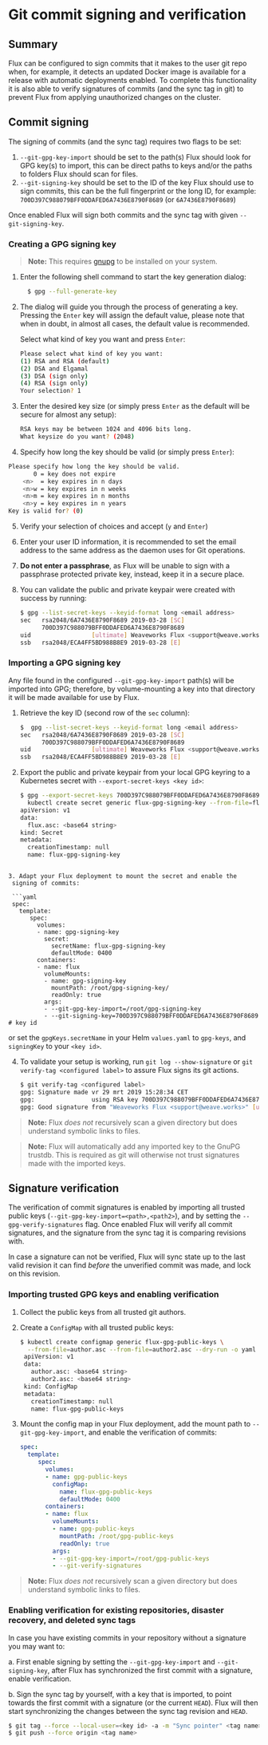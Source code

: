 # Git commit signing and verification

## Summary

Flux can be configured to sign commits that it makes to the user git
repo when, for example, it detects an updated Docker image is available
for a release with automatic deployments enabled. To complete this
functionality it is also able to verify signatures of commits (and the
sync tag in git) to prevent Flux from applying unauthorized changes on
the cluster.

## Commit signing

The signing of commits (and the sync tag) requires two flags to be set:

1. `--git-gpg-key-import` should be set to the path(s) Flux should look
   for GPG key(s) to import, this can be direct paths to keys and/or
   the paths to folders Flux should scan for files. 
2. `--git-signing-key` should be set to the ID of the key Flux should
   use to sign commits, this can be the full fingerprint or the long
   ID, for example: `700D397C988079BFF0DDAFED6A7436E8790F8689` (or
   `6A7436E8790F8689`)

Once enabled Flux will sign both commits and the sync tag with given
`--git-signing-key`.

### Creating a GPG signing key

> **Note:** This requires [gnupg](https://www.gnupg.org) to be
installed on your system.

1. Enter the following shell command to start the key generation dialog:

   ```sh
     $ gpg --full-generate-key
   ```

2. The dialog will guide you through the process of generating a key.
   Pressing the `Enter` key will assign the default value, please note
   that when in doubt, in almost all cases, the default value is
   recommended.

   Select what kind of key you want and press `Enter`:

   ```sh
   Please select what kind of key you want:
   (1) RSA and RSA (default)
   (2) DSA and Elgamal
   (3) DSA (sign only)
   (4) RSA (sign only)
   Your selection? 1
   ```

3. Enter the desired key size (or simply press `Enter` as the default
   will be secure for almost any setup):

   ```sh
   RSA keys may be between 1024 and 4096 bits long.
   What keysize do you want? (2048)
   ```

4. Specify how long the key should be valid (or simply press `Enter`):

  ```sh
  Please specify how long the key should be valid.
         0 = key does not expire
      <n>  = key expires in n days
      <n>w = key expires in n weeks
      <n>m = key expires in n months
      <n>y = key expires in n years
  Key is valid for? (0)
  ```

5. Verify your selection of choices and accept (`y` and `Enter`)

6. Enter your user ID information, it is recommended to set the email
   address to the same address as the daemon uses for Git operations.

7. **Do not enter a passphrase**, as Flux will be unable to sign with a
   passphrase protected private key, instead, keep it in a secure place.

8. You can validate the public and private keypair were created with
   success by running:

   ```sh
   $ gpg --list-secret-keys --keyid-format long <email address>
   sec   rsa2048/6A7436E8790F8689 2019-03-28 [SC]
         700D397C988079BFF0DDAFED6A7436E8790F8689
   uid                 [ultimate] Weaveworks Flux <support@weave.works>
   ssb   rsa2048/ECA4FF5BD988B8E9 2019-03-28 [E]
   ```

### Importing a GPG signing key

Any file found in the configured `--git-gpg-key-import` path(s) will be
imported into GPG; therefore, by volume-mounting a key into that
directory it will be made available for use by Flux.

1. Retrieve the key ID (second row of the `sec` column):

   ```sh
   $  gpg --list-secret-keys --keyid-format long <email address>
   sec   rsa2048/6A7436E8790F8689 2019-03-28 [SC]
         700D397C988079BFF0DDAFED6A7436E8790F8689
   uid                 [ultimate] Weaveworks Flux <support@weave.works>
   ssb   rsa2048/ECA4FF5BD988B8E9 2019-03-28 [E]
   ```

2. Export the public and private keypair from your local GPG keyring
   to a Kubernetes secret with `--export-secret-keys <key id>`:

   ```sh
   $ gpg --export-secret-keys 700D397C988079BFF0DDAFED6A7436E8790F8689 |
     kubectl create secret generic flux-gpg-signing-key --from-file=flux.asc=/dev/stdin --dry-run -o yaml
   apiVersion: v1
   data:
     flux.asc: <base64 string>
   kind: Secret
   metadata:
     creationTimestamp: null
     name: flux-gpg-signing-key
  ```

3. Adapt your Flux deployment to mount the secret and enable the
   signing of commits:

   ```yaml
   spec:
     template:
        spec:
          volumes:
          - name: gpg-signing-key
            secret:
              secretName: flux-gpg-signing-key
              defaultMode: 0400
          containers:
          - name: flux
            volumeMounts:
            - name: gpg-signing-key
              mountPath: /root/gpg-signing-key/
              readOnly: true
            args:
            - --git-gpg-key-import=/root/gpg-signing-key
            - --git-signing-key=700D397C988079BFF0DDAFED6A7436E8790F8689 # key id
   ```

   or set the `gpgKeys.secretName` in your Helm `values.yaml` to
   `gpg-keys`, and `signingKey` to your `<key id>`.

4. To validate your setup is working, run `git log --show-signature` or
   `git verify-tag <configured label>` to assure Flux signs its git
   actions.

   ```sh
   $ git verify-tag <configured label>
   gpg: Signature made vr 29 mrt 2019 15:28:34 CET
   gpg:                using RSA key 700D397C988079BFF0DDAFED6A7436E8790F8689
   gpg: Good signature from "Weaveworks Flux <support@weave.works>" [ultimate]
   ```

> **Note:** Flux *does not* recursively scan a given directory but does
understand symbolic links to files.

> **Note:** Flux will automatically add any imported key to the GnuPG
  trustdb. This is required as git will otherwise not trust signatures
  made with the imported keys.

## Signature verification

The verification of commit signatures is enabled by importing all
trusted public keys (`--git-gpg-key-import=<path>,<path2>`), and by
setting the `--gpg-verify-signatures` flag. Once enabled Flux will
verify all commit signatures, and the signature from the sync tag it is
comparing revisions with.

In case a signature can not be verified, Flux will sync state up to the
last valid revision it can find _before_ the unverified commit was
made, and lock on this revision.

### Importing trusted GPG keys and enabling verification

1. Collect the public keys from all trusted git authors.

2. Create a `ConfigMap` with all trusted public keys:

   ```sh
   $ kubectl create configmap generic flux-gpg-public-keys \
     --from-file=author.asc --from-file=author2.asc --dry-run -o yaml
    apiVersion: v1
    data:
      author.asc: <base64 string>
      author2.asc: <base64 string>
    kind: ConfigMap
    metadata:
      creationTimestamp: null
      name: flux-gpg-public-keys
   ```

3. Mount the config map in your Flux deployment, add the mount path to
   `--git-gpg-key-import`, and enable the verification of commits:

   ```yaml
   spec:
     template:
        spec:
          volumes:
          - name: gpg-public-keys
            configMap:
              name: flux-gpg-public-keys
              defaultMode: 0400
          containers:
          - name: flux
            volumeMounts:
            - name: gpg-public-keys
              mountPath: /root/gpg-public-keys
              readOnly: true
            args:
            - --git-gpg-key-import=/root/gpg-public-keys
            - --git-verify-signatures
   ```

> **Note:** Flux *does not* recursively scan a given directory but does
understand symbolic links to files.

### Enabling verification for existing repositories, disaster recovery, and deleted sync tags

In case you have existing commits in your repository without a
signature you may want to:

a. First enable signing by setting the `--git-gpg-key-import` and
   `--git-signing-key`, after Flux has synchronized the first commit
   with a signature, enable verification.

b. Sign the sync tag by yourself, with a key that is imported, to point
   towards the first commit with a signature (or the current `HEAD`).
   Flux will then start synchronizing the changes between the sync tag
   revision and `HEAD`.

   ```sh
   $ git tag --force --local-user=<key id> -a -m "Sync pointer" <tag name> <revision>
   $ git push --force origin <tag name>
   ```
